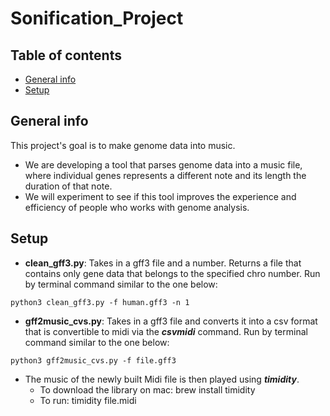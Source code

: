 # Sonification_Project
## Table of contents
* [General info](#general-info)
* [Setup](#setup)

## General info
This project's goal is to make genome data into music.
* We are developing a tool that parses genome data into a music file, where individual genes represents a different note and its length the duration of that note. 
* We will experiment to see if this tool improves the experience and efficiency of people who works with genome analysis.

## Setup
* **clean_gff3.py**: Takes in a gff3 file and a number. Returns a file that contains only gene data that belongs to the specified chro number. Run by terminal command similar to the one below:

```
python3 clean_gff3.py -f human.gff3 -n 1
```
* **gff2music_cvs.py**: Takes in a gff3 file and converts it into a csv format that is convertible to midi via the ***csvmidi*** command. Run by terminal command similar to the one below:

```
python3 gff2music_cvs.py -f file.gff3
```
* The music of the newly built Midi file is then played using ***timidity***. 
  * To download the library on mac: brew install timidity
  * To run: timidity file.midi
